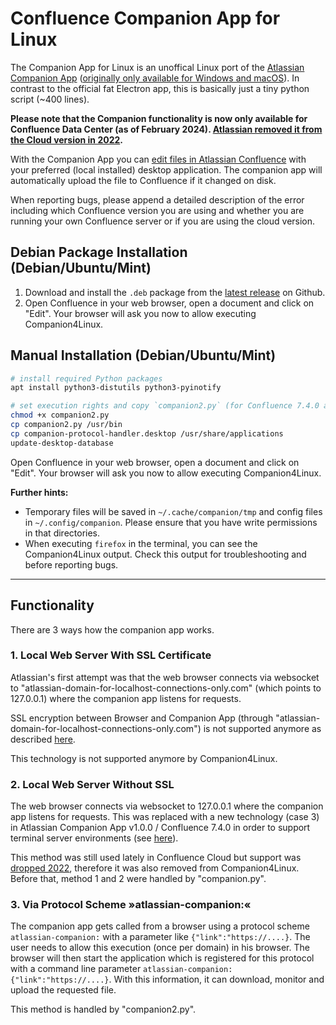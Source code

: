 # Confluence Companion App for Linux

The Companion App for Linux is an unoffical Linux port of the [Atlassian Companion App](https://confluence.atlassian.com/doc/install-atlassian-companion-992678880.html) ([originally only available for Windows and macOS](https://confluence.atlassian.com/conf612/administering-the-atlassian-companion-app-958778510.html)). In contrast to the official fat Electron app, this is basically just a tiny python script (~400 lines).

**Please note that the Companion functionality is now only available for Confluence Data Center (as of February 2024). [Atlassian removed it from the Cloud version in 2022](https://community.atlassian.com/t5/Confluence-articles/Removing-the-Companion-app-from-Confluence-Cloud/ba-p/1884657).**

With the Companion App you can [edit files in Atlassian Confluence](https://confluence.atlassian.com/conf612/edit-files-958777653.html) with your preferred (local installed) desktop application. The companion app will automatically upload the file to Confluence if it changed on disk.

When reporting bugs, please append a detailed description of the error including which Confluence version you are using and whether you are running your own Confluence server or if you are using the cloud version.

## Debian Package Installation (Debian/Ubuntu/Mint)
1. Download and install the `.deb` package from the [latest release](https://github.com/schorschii/companion-linux/releases) on Github.
2. Open Confluence in your web browser, open a document and click on "Edit". Your browser will ask you now to allow executing Companion4Linux.

## Manual Installation (Debian/Ubuntu/Mint)
```bash
# install required Python packages
apt install python3-distutils python3-pyinotify

# set execution rights and copy `companion2.py` (for Confluence 7.4.0 and newer)
chmod +x companion2.py
cp companion2.py /usr/bin
cp companion-protocol-handler.desktop /usr/share/applications
update-desktop-database
```

Open Confluence in your web browser, open a document and click on "Edit". Your browser will ask you now to allow executing Companion4Linux.

**Further hints:**
- Temporary files will be saved in `~/.cache/companion/tmp` and config files in `~/.config/companion`. Please ensure that you have write permissions in that directories.
- When executing `firefox` in the terminal, you can see the Companion4Linux output. Check this output for troubleshooting and before reporting bugs.

---

## Functionality
There are 3 ways how the companion app works.

### 1. Local Web Server With SSL Certificate
Atlassian's first attempt was that the web browser connects via websocket to "atlassian-domain-for-localhost-connections-only.com" (which points to 127.0.0.1) where the companion app listens for requests.

SSL encryption between Browser and Companion App (through "atlassian-domain-for-localhost-connections-only.com") is not supported anymore as described [here](https://jira.atlassian.com/browse/CONFSERVER-59244?src=confmacro&_ga=2.138774577.300479270.1578747514-1264684236.1567087366).

This technology is not supported anymore by Companion4Linux.

### 2. Local Web Server Without SSL
The web browser connects via websocket to 127.0.0.1 where the companion app listens for requests. This was replaced with a new technology (case 3) in Atlassian Companion App v1.0.0 / Confluence 7.4.0 in order to support terminal server environments (see [here](https://confluence.atlassian.com/doc/atlassian-companion-app-release-notes-958455712.html)).

This method was still used lately in Confluence Cloud but support was [dropped 2022](https://community.atlassian.com/t5/Confluence-articles/Removing-the-Companion-app-from-Confluence-Cloud/ba-p/1884657), therefore it was also removed from Companion4Linux. Before that, method 1 and 2 were handled by "companion.py".

### 3. Via Protocol Scheme »atlassian-companion:«
The companion app gets called from a browser using a protocol scheme `atlassian-companion:` with a parameter like `{"link":"https://....}`. The user needs to allow this execution (once per domain) in his browser. The browser will then start the application which is registered for this protocol with a command line parameter `atlassian-companion:{"link":"https://....}`. With this information, it can download, monitor and upload the requested file.

This method is handled by "companion2.py".

